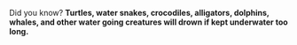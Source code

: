Did you know? **Turtles, water snakes, crocodiles, alligators, dolphins, whales, and other water going creatures will drown if kept underwater too long.**
